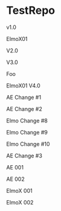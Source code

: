 # TestRepo

v1.0

ElmoX01

V2.0

V3.0

Foo

ElmoX01 V4.0

AE Change #1

AE Change #2

Elmo Change #8

Elmo Change #9

Elmo Change #10

AE Change #3

AE 001

AE 002

ElmoX 001

ElmoX 002